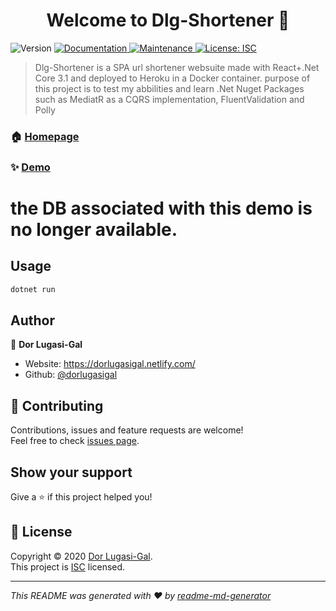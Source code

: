 <h1 align="center">Welcome to Dlg-Shortener 👋</h1>
<p>
  <img alt="Version" src="https://img.shields.io/badge/version-1.0.0-blue.svg?cacheSeconds=2592000" />
  <a href="https://github.com/dorlugasigal/DLG-Shrotner#readme" target="_blank">
    <img alt="Documentation" src="https://img.shields.io/badge/documentation-yes-brightgreen.svg" />
  </a>
  <a href="https://github.com/dorlugasigal/DLG-Shrotner/graphs/commit-activity" target="_blank">
    <img alt="Maintenance" src="https://img.shields.io/badge/Maintained%3F-yes-green.svg" />
  </a>
  <a href="https://github.com/dorlugasigal/DLG-Shrotner/blob/master/LICENSE" target="_blank">
    <img alt="License: ISC" src="https://img.shields.io/github/license/dorlugasigal/Dlg-Shortener" />
  </a>
</p>

> Dlg-Shortener is a SPA url shortener websuite made with React+.Net Core 3.1 and deployed to Heroku in a Docker container.
> purpose of this project is to test my abbilities and learn .Net Nuget Packages such as MediatR as a CQRS implementation, FluentValidation and Polly

### 🏠 [Homepage](https://github.com/dorlugasigal/DLG-Shortener/)

### ✨ [Demo](https://dlg-sh.herokuapp.com/)
# the DB associated with this demo is no longer available.

## Usage

```sh
dotnet run
```

## Author

👤 **Dor Lugasi-Gal**

- Website: https://dorlugasigal.netlify.com/
- Github: [@dorlugasigal](https://github.com/dorlugasigal)

## 🤝 Contributing

Contributions, issues and feature requests are welcome!<br />Feel free to check [issues page](https://github.com/dorlugasigal/DLG-Shrotner/issues).

## Show your support

Give a ⭐️ if this project helped you!

## 📝 License

Copyright © 2020 [Dor Lugasi-Gal](https://github.com/dorlugasigal).<br />
This project is [ISC](https://github.com/dorlugasigal/DLG-Shrotner/blob/master/LICENSE) licensed.

---

_This README was generated with ❤️ by [readme-md-generator](https://github.com/kefranabg/readme-md-generator)_
